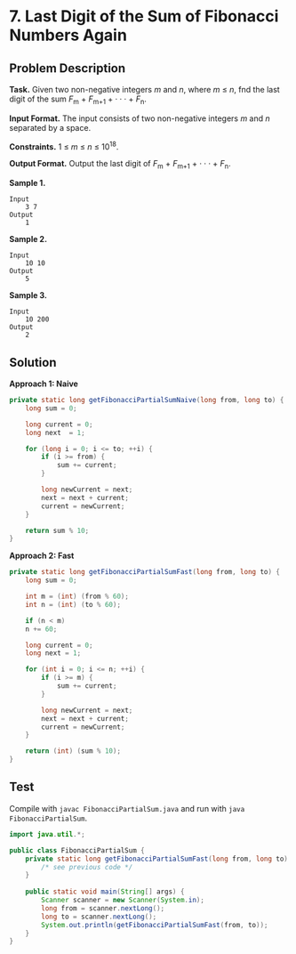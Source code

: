 # 7. Last Digit of the Sum of Fibonacci Numbers Again

## Problem Description

**Task.** Given two non-negative integers _m_ and _n_, where _m_ ≤ _n_, fnd the last digit of the sum _F_<sub>m</sub> + _F_<sub>m+1</sub> + · · · + _F_<sub>n</sub>.

**Input Format.** The input consists of two non-negative integers _m_ and _n_ separated by a space.

**Constraints.** 1 ≤ _m_ ≤ _n_ ≤ 10<sup>18</sup>.

**Output Format.** Output the last digit of _F_<sub>m</sub> + _F_<sub>m+1</sub> + · · · + _F_<sub>n</sub>.

**Sample 1.**

```text
Input
    3 7
Output
    1
```

**Sample 2.**

```text
Input
    10 10
Output
    5
```

**Sample 3.**

```text
Input
    10 200
Output
    2
```


## Solution

**Approach 1: Naive**


```java
private static long getFibonacciPartialSumNaive(long from, long to) {
    long sum = 0;

    long current = 0;
    long next  = 1;

    for (long i = 0; i <= to; ++i) {
        if (i >= from) {
            sum += current;
        }

        long newCurrent = next;
        next = next + current;
        current = newCurrent;
    }

    return sum % 10;
}
```
**Approach 2: Fast**


```java
private static long getFibonacciPartialSumFast(long from, long to) {
    long sum = 0;

    int m = (int) (from % 60);
    int n = (int) (to % 60);

    if (n < m)
    n += 60;

    long current = 0;
    long next = 1;

    for (int i = 0; i <= n; ++i) {
        if (i >= m) {
            sum += current;
        }

        long newCurrent = next;
        next = next + current;
        current = newCurrent;
    }

    return (int) (sum % 10);
}
```
## Test

Compile with `javac FibonacciPartialSum.java` and run with `java FibonacciPartialSum`.

```java
import java.util.*;

public class FibonacciPartialSum {
    private static long getFibonacciPartialSumFast(long from, long to) {
        /* see previous code */
    }
    
    public static void main(String[] args) {
        Scanner scanner = new Scanner(System.in);
        long from = scanner.nextLong();
        long to = scanner.nextLong();
        System.out.println(getFibonacciPartialSumFast(from, to));
    }
}
```